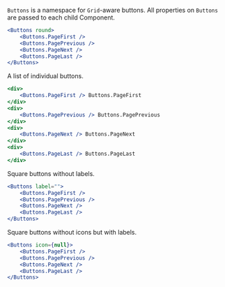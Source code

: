 `Buttons` is a namespace for `Grid`-aware buttons.  All properties on `Buttons` are passed to each child Component.

```jsx
<Buttons round>
    <Buttons.PageFirst />
    <Buttons.PagePrevious />
    <Buttons.PageNext />
    <Buttons.PageLast />
</Buttons>
```

A list of individual buttons.
```jsx
<div>
    <Buttons.PageFirst /> Buttons.PageFirst
</div>
<div>
    <Buttons.PagePrevious /> Buttons.PagePrevious
</div>
<div>
    <Buttons.PageNext /> Buttons.PageNext
</div>
<div>
    <Buttons.PageLast /> Buttons.PageLast
</div>
```

Square buttons without labels.
```jsx
<Buttons label="">
    <Buttons.PageFirst />
    <Buttons.PagePrevious />
    <Buttons.PageNext />
    <Buttons.PageLast />
</Buttons>
```

Square buttons without icons but with labels.
```jsx
<Buttons icon={null}>
    <Buttons.PageFirst />
    <Buttons.PagePrevious />
    <Buttons.PageNext />
    <Buttons.PageLast />
</Buttons>
```
